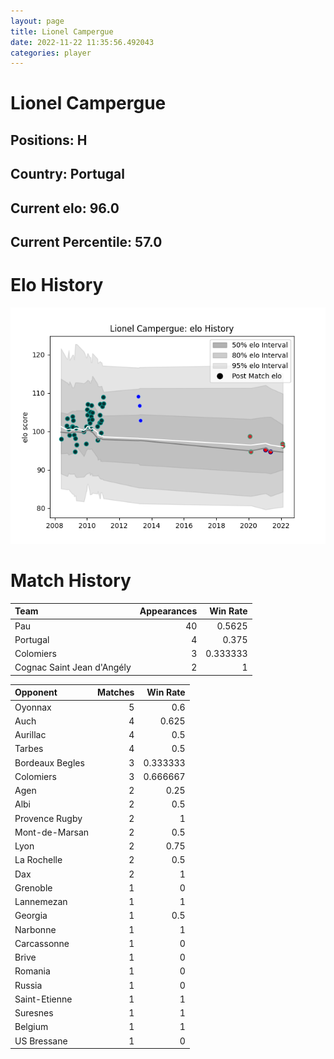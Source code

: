 ```yaml
---  
layout: page  
title: Lionel Campergue  
date: 2022-11-22 11:35:56.492043  
categories: player  
---
```

# Lionel Campergue

## Positions: H

## Country: Portugal

## Current elo: 96.0

## Current Percentile: 57.0

# Elo History


![elo history](history_LionelCampergue.png)
# Match History


| Team                       |   Appearances |   Win Rate |
|:---------------------------|--------------:|-----------:|
| Pau                        |            40 |   0.5625   |
| Portugal                   |             4 |   0.375    |
| Colomiers                  |             3 |   0.333333 |
| Cognac Saint Jean d'Angély |             2 |   1        |

| Opponent        |   Matches |   Win Rate |
|:----------------|----------:|-----------:|
| Oyonnax         |         5 |   0.6      |
| Auch            |         4 |   0.625    |
| Aurillac        |         4 |   0.5      |
| Tarbes          |         4 |   0.5      |
| Bordeaux Begles |         3 |   0.333333 |
| Colomiers       |         3 |   0.666667 |
| Agen            |         2 |   0.25     |
| Albi            |         2 |   0.5      |
| Provence Rugby  |         2 |   1        |
| Mont-de-Marsan  |         2 |   0.5      |
| Lyon            |         2 |   0.75     |
| La Rochelle     |         2 |   0.5      |
| Dax             |         2 |   1        |
| Grenoble        |         1 |   0        |
| Lannemezan      |         1 |   1        |
| Georgia         |         1 |   0.5      |
| Narbonne        |         1 |   1        |
| Carcassonne     |         1 |   0        |
| Brive           |         1 |   0        |
| Romania         |         1 |   0        |
| Russia          |         1 |   0        |
| Saint-Etienne   |         1 |   1        |
| Suresnes        |         1 |   1        |
| Belgium         |         1 |   1        |
| US Bressane     |         1 |   0        |